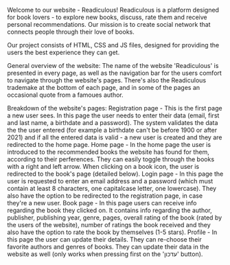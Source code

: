 Welcome to our website - Readiculous!
Readiculous is a platform designed for book lovers - to explore new books, discuss, rate them and receive personal recommendations.
Our mission is to create social network that connects people through their love of books.

Our project consists of HTML, CSS and JS files, designed for providing the users the best experience they can get.

General overview of the website:
The name of the website 'Readiculous' is presented in every page, as well as the navigation bar for the users comfort to navigate through the website's pages.
There's also the Readiculous trademake at the bottom of each page, and in some of the pages an occasional quote from a famoues author.

Breakdown of the website's pages:
Registration page - This is the first page a new user sees. In this page the user needs to enter their data (email, first and last name, a birthdate and a password).
The system validates the data the the user entered (for example a birthdate can't be before 1900 or after 2021) and if all the entered data is valid - a new user is created and they are redirected to the home page.
Home page - In the home page the user is introduced to the recommended books the website has found for them, according to their perferences. They can easily toggle through the books with a right and left arrow. When clicking on a book icon, the user is redirected to the book's page (detailed below).
Login page - In this page the user is requested to enter an email address and a password (which must contain at least 8 characters, one capitalcase letter, one lowercase). They also have the option to be redirected to the registration page, in case they're a new user.
Book page - In this page users can receive info regarding the book they clicked on. It contains info regarding the author, publisher, publishing year, genre, pages, overall rating of the book (rated by the users of the website), number of ratings the book received and they also have the option to rate the book by themselves (1-5 stars).
Profile - In this page the user can update their details. They can re-choose their favorite authors and genres of books. They can update their data in the website as well (only works when pressing first on the 'עדכון' button).

